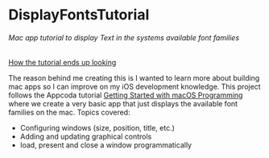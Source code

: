 # DisplayFontsTutorial
###### Mac app tutorial to display Text in the systems available font families

[How the tutorial ends up looking](./FontViewer/fontsTutorial.png)

The reason behind me creating this is I wanted to learn more about building mac apps so I can improve on my iOS development knowledge.
This project follows the Appcoda tutorial [Getting Started with macOS Programming](https://www.appcoda.com/macos-programming/) where we create a very basic app that just displays the available font families on the mac.
Topics covered:
- Configuring windows (size, position, title, etc.)
- Adding and updating graphical controls
- load, present and close a window programmatically
